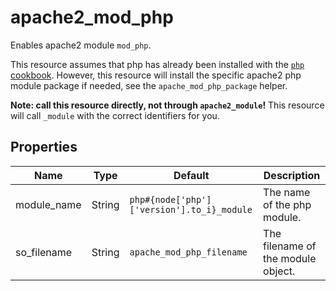 # apache2_mod_php

Enables apache2 module `mod_php`.

This resource assumes that php has already been installed with the [`php` cookbook](https://github.com/sous-chefs/php).
However, this resource will install the specific apache2 php module package if needed, see the `apache_mod_php_package` helper.


**Note: call this resource directly, not through `apache2_module`!**
This resource will call `_module` with the correct identifiers for you.

## Properties

| Name         | Type   | Default                                     | Description                         |
| ------------ | ------ | ------------------------------------------- | ----------------------------------- |
| module_name  | String | `php#{node['php']['version'].to_i}_module`  | The name of the php module.         |
| so_filename  | String | `apache_mod_php_filename`                   | The filename of the module object.  |

